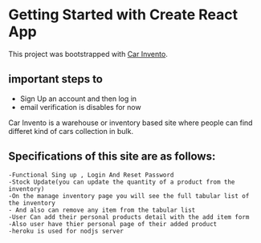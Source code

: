 # Getting Started with Create React App

This project was bootstrapped with [Car Invento](https://carinvento.web.app/).

## important steps to

- Sign Up an account and then log in
- email verification is disables for now

Car Invento is a warehouse or inventory based site where people can find differet kind of cars collection in bulk.

## Specifications of this site are as follows:

    -Functional Sing up , Login And Reset Password
    -Stock Update(you can update the quantity of a product from the inventory)
    -On the manage inventory page you will see the full tabular list of the inventory
    - And also can remove any item from the tabular list
    -User Can add their personal products detail with the add item form
    -Also user have thier personal page of their added product
    -heroku is used for nodjs server
